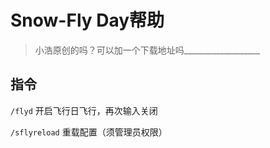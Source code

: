 # Snow-Fly Day帮助

> 小浩原创的吗？可以加一个下载地址吗___________________

## 指令

`/flyd` 开启飞行日飞行，再次输入关闭

`/sflyreload` 重载配置（须管理员权限）
